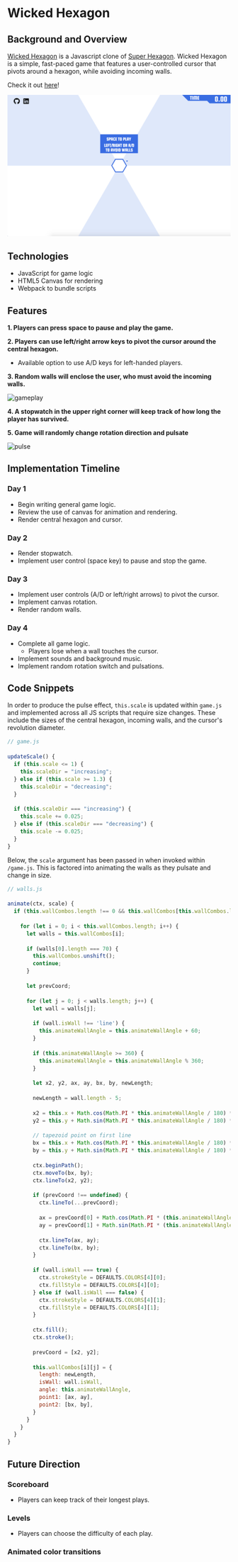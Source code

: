 # Wicked Hexagon

## Background and Overview
[Wicked Hexagon](https://tchin8.github.io/Wicked-Hexagon/) is a Javascript clone of [Super Hexagon](https://superhexagon.com/). Wicked Hexagon is a simple, fast-paced game that features a user-controlled cursor that pivots around a hexagon, while avoiding incoming walls. 

Check it out [here](https://tchin8.github.io/Wicked-Hexagon/)!

![game](assets/images/wicked-hexagon.png)

## Technologies
- JavaScript for game logic
- HTML5 Canvas for rendering
- Webpack to bundle scripts

## Features
**1. Players can press space to pause and play the game.**

**2. Players can use left/right arrow keys to pivot the cursor around the central hexagon.**
  - Available option to use A/D keys for left-handed players.

**3. Random walls will enclose the user, who must avoid the incoming walls.**

![gameplay](assets/images/gameplay.gif)

**4. A stopwatch in the upper right corner will keep track of how long the player has survived.**

**5. Game will randomly change rotation direction and pulsate**

![pulse](assets/images/pulse.gif)

## Implementation Timeline 
### Day 1
- Begin writing general game logic.
- Review the use of canvas for animation and rendering.
- Render central hexagon and cursor.
### Day 2
- Render stopwatch.
- Implement user control (space key) to pause and stop the game.
### Day 3
- Implement user controls (A/D or left/right arrows) to pivot the cursor.
- Implement canvas rotation.
- Render random walls.
### Day 4
- Complete all game logic.
  - Players lose when a wall touches the cursor.
- Implement sounds and background music.
- Implement random rotation switch and pulsations.

## Code Snippets
In order to produce the pulse effect, `this.scale` is updated within `game.js` and implemented across all JS scripts that require size changes. These include the sizes of the central hexagon, incoming walls, and the cursor's revolution diameter.
```javascript 
// game.js

updateScale() {
  if (this.scale <= 1) {
    this.scaleDir = "increasing";
  } else if (this.scale >= 1.3) {
    this.scaleDir = "decreasing";
  }

  if (this.scaleDir === "increasing") {
    this.scale += 0.025;
  } else if (this.scaleDir === "decreasing") {
    this.scale -= 0.025;
  }
}
```

Below, the `scale` argument has been passed in when invoked within `/game.js`. This is factored into animating the walls as they pulsate and change in size. 
```javascript
// walls.js

animate(ctx, scale) {
  if (this.wallCombos.length !== 0 && this.wallCombos[this.wallCombos.length - 1].length % 7 === 0) {
    
    for (let i = 0; i < this.wallCombos.length; i++) {
      let walls = this.wallCombos[i];

      if (walls[0].length === 70) {
        this.wallCombos.unshift();
        continue;
      }

      let prevCoord;

      for (let j = 0; j < walls.length; j++) {
        let wall = walls[j];

        if (wall.isWall !== 'line') {
          this.animateWallAngle = this.animateWallAngle + 60;
        }

        if (this.animateWallAngle >= 360) {
          this.animateWallAngle = this.animateWallAngle % 360;
        }

        let x2, y2, ax, ay, bx, by, newLength;

        newLength = wall.length - 5;

        x2 = this.x + Math.cos(Math.PI * this.animateWallAngle / 180) * (newLength * scale);
        y2 = this.y + Math.sin(Math.PI * this.animateWallAngle / 180) * (newLength * scale);

        // tapezoid point on first line 
        bx = this.x + Math.cos(Math.PI * this.animateWallAngle / 180) * ((newLength * scale) - DEFAULTS.SIZE);
        by = this.y + Math.sin(Math.PI * this.animateWallAngle / 180) * ((newLength * scale) - DEFAULTS.SIZE);

        ctx.beginPath();
        ctx.moveTo(bx, by);
        ctx.lineTo(x2, y2);

        if (prevCoord !== undefined) {
          ctx.lineTo(...prevCoord);

          ax = prevCoord[0] + Math.cos(Math.PI * (this.animateWallAngle + 120) / 180) * DEFAULTS.SIZE;
          ay = prevCoord[1] + Math.sin(Math.PI * (this.animateWallAngle + 120) / 180) * DEFAULTS.SIZE;

          ctx.lineTo(ax, ay);
          ctx.lineTo(bx, by);
        }

        if (wall.isWall === true) {
          ctx.strokeStyle = DEFAULTS.COLORS[4][0];
          ctx.fillStyle = DEFAULTS.COLORS[4][0];
        } else if (wall.isWall === false) {
          ctx.strokeStyle = DEFAULTS.COLORS[4][1];
          ctx.fillStyle = DEFAULTS.COLORS[4][1];
        }

        ctx.fill();
        ctx.stroke();

        prevCoord = [x2, y2];

        this.wallCombos[i][j] = {
          length: newLength,
          isWall: wall.isWall,
          angle: this.animateWallAngle,
          point1: [ax, ay],
          point2: [bx, by],
        }
      }
    }
  }
}
```

## Future Direction
### Scoreboard
  - Players can keep track of their longest plays.
### Levels
  - Players can choose the difficulty of each play.
### Animated color transitions